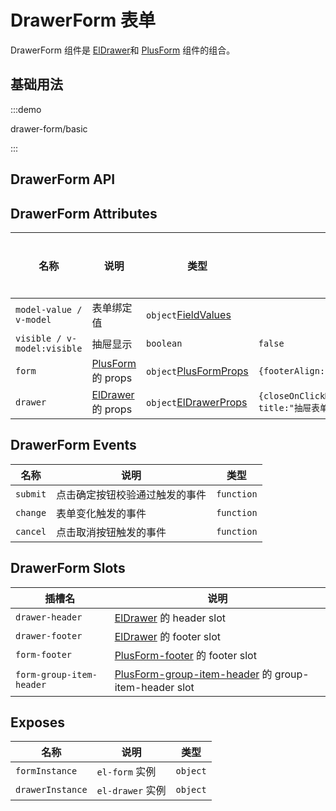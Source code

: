 # DrawerForm 表单

DrawerForm 组件是 [ElDrawer](https://element-plus.gitee.io/zh-CN/component/drawer.html)和 [PlusForm](/components/form.html) 组件的组合。

## 基础用法

:::demo

drawer-form/basic

:::

## DrawerForm API

## DrawerForm Attributes

| 名称                        | 说明                                                                           | 类型                                                                                                 | 默认值                                                                 | 是否必须 |
| --------------------------- | ------------------------------------------------------------------------------ | ---------------------------------------------------------------------------------------------------- | ---------------------------------------------------------------------- | -------- |
| `model-value / v-model`     | 表单绑定值                                                                     | `object`[FieldValues](/components/type.html#fieldvalues)                                             |                                                                        | 否       |
| `visible / v-model:visible` | 抽屉显示                                                                       | `boolean`                                                                                            | `false`                                                                | 否       |
| `form`                      | [PlusForm](/components/form.html) 的 props                                     | `object`[PlusFormProps](/components/form.html#form-attributes)                                       | `{footerAlign:"right"}`                                                | 否       |
| `drawer`                    | [ElDrawer](https://element-plus.gitee.io/zh-CN/component/drawer.html) 的 props | `object`[ElDrawerProps](https://element-plus.gitee.io/zh-CN/component/drawer.html#drawer-attributes) | `{closeOnClickModal:false,closeOnPressEscape:false, title:"抽屉表单"}` | 否       |

## DrawerForm Events

| 名称     | 说明                           | 类型                                                                     |
| -------- | ------------------------------ | ------------------------------------------------------------------------ |
| `submit` | 点击确定按钮校验通过触发的事件 | `function` <docs-tip content='(values: FieldValues) => void'></docs-tip> |
| `change` | 表单变化触发的事件             | `function` <docs-tip content='(values: FieldValues) => void'></docs-tip> |
| `cancel` | 点击取消按钮触发的事件         | `function`<docs-tip content='() => void'></docs-tip>                     |

## DrawerForm Slots

| 插槽名                   | 说明                                                                                      |
| ------------------------ | ----------------------------------------------------------------------------------------- |
| `drawer-header`          | [ElDrawer](https://element-plus.gitee.io/zh-CN/component/drawer.html#插槽) 的 header slot |
| `drawer-footer`          | [ElDrawer](https://element-plus.gitee.io/zh-CN/component/drawer.html#插槽) 的 footer slot |
| `form-footer`            | [PlusForm-footer](/components/form.html#form-slots) 的 footer slot                        |
| `form-group-item-header` | [PlusForm-group-item-header](/components/form.html#form-slots) 的 group-item-header slot  |

## Exposes

| 名称             | 说明             | 类型                                                                   |
| ---------------- | ---------------- | ---------------------------------------------------------------------- |
| `formInstance`   | `el-form` 实例   | `object` <docs-tip content="InstanceType<typeof ElForm>"></docs-tip>   |
| `drawerInstance` | `el-drawer` 实例 | `object` <docs-tip content="InstanceType<typeof ElDrawer>"></docs-tip> |
